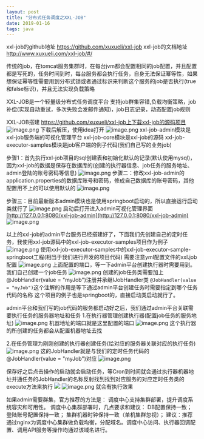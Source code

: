 ```yaml
---
layout: post
title: "分布式任务调度之XXL-JOB"
date: 2019-01-16
tags: java
---
```


xxl-job的github地址
https://github.com/xuxueli/xxl-job
xxl-job的文档地址
http://www.xuxueli.com/xxl-job/#/

传统的job，在tomcat服务集群时，在每台jvm都会配置相同的job配置，并且配置都是写死的，任务时间到时，每台服务都会执行任务，自身无法保证幂等性，如果想保证幂等性需要用到分布式锁或者通过标识来判断这个服务的job是否执行(true和false标识)，并且无法实现负载策略

XXL-JOB是一个轻量级分布式任务调度平台
支持job群集容错,负载均衡策略，job补偿(实现自动重试，多次失败会发邮件通知)，job日志记录，动态配置job规则

XXL-JOB搭建
https://github.com/xuxueli/xxl-job上下载xxl-job的源码项目
![image.png](https://upload-images.jianshu.io/upload_images/14890912-a6c6300c3f52715d.png?imageMogr2/auto-orient/strip%7CimageView2/2/w/1240)
下载后解压，使用idea打开
![image.png](https://upload-images.jianshu.io/upload_images/14890912-18c2b137139f6647.png?imageMogr2/auto-orient/strip%7CimageView2/2/w/1240)
xxl-job-admin模块是xxl-job服务端的可视化管理平台
xxl-job-core模块是xxl-job的源码
xxl-job-executor-samples模块是job客户端的例子代码(我们自己写的业务job)

步骤1：首先执行xxl-job项目的sql创建表和初始化默认的记录(默认使用mysql)，因为xxl-job的数据是保存在数据库的(创建的执行器信息、job任务的服务地址、admin登陆的账号密码等信息)
![image.png](https://upload-images.jianshu.io/upload_images/14890912-519acd27730ef2fa.png?imageMogr2/auto-orient/strip%7CimageView2/2/w/1240)
步骤二：修改xxl-job-admin的application.properties的数据库账号和密码，修成自己数据库的账号密码，其他配置用不上的可以使用默认的
![image.png](https://upload-images.jianshu.io/upload_images/14890912-6552769120fa1b6f.png?imageMogr2/auto-orient/strip%7CimageView2/2/w/1240)

步骤三：目前最新版本admin模块也是使用springboot启动的，所以直接运行启动类就行了
![image.png](https://upload-images.jianshu.io/upload_images/14890912-d06f407025157b8b.png?imageMogr2/auto-orient/strip%7CimageView2/2/w/1240)
启动后打开进入admin可视化管理界面
[http://127.0.0.1:8080/xxl-job-admin](http://127.0.0.1:8080/xxl-job-admin)
![image.png](https://upload-images.jianshu.io/upload_images/14890912-0e0411b3aad6b569.png?imageMogr2/auto-orient/strip%7CimageView2/2/w/1240)

以上的xxl-job的admin平台服务已经搭建好了，下面我们先创建自己的定时任务，我使用xxl-job源码中的xxl-job-executor-samples项目作为例子
![image.png](https://upload-images.jianshu.io/upload_images/14890912-6c8c0143ef8727ea.png?imageMogr2/auto-orient/strip%7CimageView2/2/w/1240)
使用xxl-job-executor-samples中的xxl-job-executor-sample-springboot工程(相当于我们进行开发的项目代码)
需要注意yml配置文件的xxl.job配置
![image.png](https://upload-images.jianshu.io/upload_images/14890912-26950da717b2715d.png?imageMogr2/auto-orient/strip%7CimageView2/2/w/1240)
上面配置的端口，等一下admin平台创建执行器时需要用到。
我们自己创建一个job任务
![image.png](https://upload-images.jianshu.io/upload_images/14890912-b709e157e2c91ce3.png?imageMogr2/auto-orient/strip%7CimageView2/2/w/1240)
创建的job任务类需要加上@JobHandler(value = "myJob")注册并承继IJobHandler类
``@JobHandler(value = "myJob")``这个注解的作用是等下通过admin平台创建任务时需要指定到哪个任务代码的名称
这个项目的例子也是springboot的，直接启动类启动就行了。

admin平台和我们写的job代码的服务都启动好之后，我们通过admin平台关联需要执行任务的服务器地址和任务
1.在执行器管理创建执行器(配置job任务的服务地址)
![image.png](https://upload-images.jianshu.io/upload_images/14890912-fcc21707110c76c8.png?imageMogr2/auto-orient/strip%7CimageView2/2/w/1240)
机器地址的端口就是这里配置的端口
![image.png](https://upload-images.jianshu.io/upload_images/14890912-99b75f7c35d8f182.png?imageMogr2/auto-orient/strip%7CimageView2/2/w/1240)
这个执行器的所创建的任务都会从配置机器地址去找

2.在任务管理为刚刚创建的执行器创建任务(给对应的服务器关联对应的执行任务)
![image.png](https://upload-images.jianshu.io/upload_images/14890912-97d9a8a952a56ce0.png?imageMogr2/auto-orient/strip%7CimageView2/2/w/1240)
这的JobHandler就是与我们的定时任务代码的@JobHandler(value = "myJob")对应
![image.png](https://upload-images.jianshu.io/upload_images/14890912-9366aec677335036.png?imageMogr2/auto-orient/strip%7CimageView2/2/w/1240)

保存好之后点击操作的启动就会启动任务，等Cron到时间就会通过执行器机器地址并通任务的JobHandler的名称反射找到找到对应服务的对应定时任务类的execute方法来执行
![](https://upload-images.jianshu.io/upload_images/14890912-e3890d3b8472690d.png?imageMogr2/auto-orient/strip%7CimageView2/2/w/1240)
![image.png](https://upload-images.jianshu.io/upload_images/14890912-c318e006c580b3b2.png?imageMogr2/auto-orient/strip%7CimageView2/2/w/1240)
就会有执行效果

如果admin需要群集，官方推荐的方法是：
调度中心支持集群部署，提升调度系统容灾和可用性。
调度中心集群部署时，几点要求和建议：
DB配置保持一致；
登陆账号配置保持一致；
集群机器时钟保持一致（单机集群忽视）；
建议：推荐通过nginx为调度中心集群做负载均衡，分配域名。调度中心访问、执行器回调配置、调用API服务等操作均通过该域名进行。